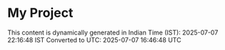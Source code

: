 # My Project

This content is dynamically generated in Indian Time (IST): 2025-07-07 22:16:48 IST
Converted to UTC: 2025-07-07 16:46:48 UTC
